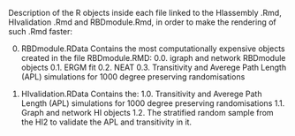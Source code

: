 Description of  the R objects inside each file linked to the HIassembly .Rmd, HIvalidation .Rmd and RBDmodule.Rmd, in order to make the rendering of such .Rmd faster:


0. RBDmodule.RData
Contains the most computationally expensive objects created in the file RBDmodule.RMD:
	0.0. igraph and network RBDmodule objects
	0.1. ERGM fit
	0.2. NEAT
	0.3. Transitivity and Averege Path Length (APL) simulations for 1000 degree preserving randomisations

1. HIvalidation.RData
Contains the:
	1.0. Transitivity and Averege Path Length (APL) simulations for 1000 degree preserving randomisations
	1.1. Graph and network HI objects
	1.2. The stratified random sample from the HI2 to validate the APL and transitivity in it.
